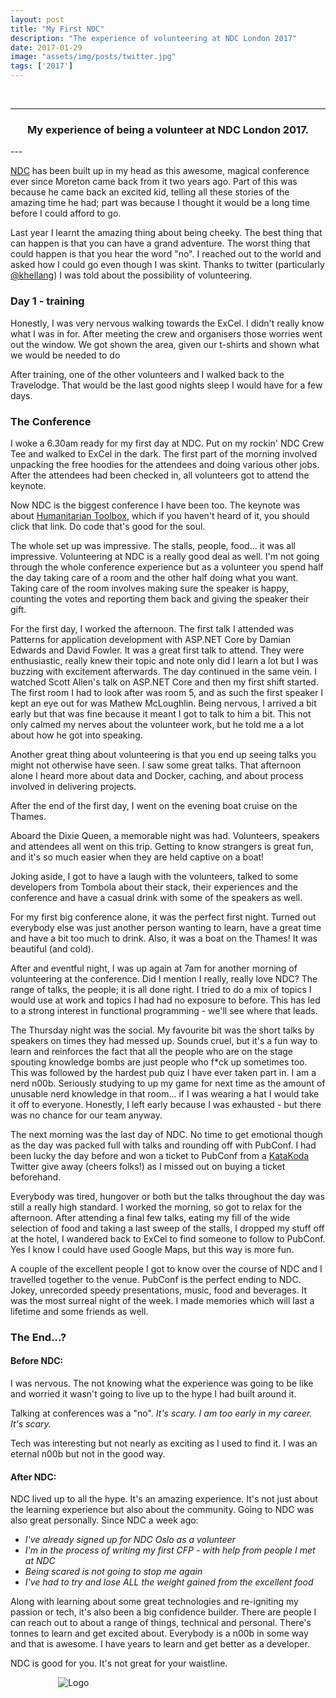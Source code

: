 ```yaml
---
layout: post
title: "My First NDC"
description: "The experience of volunteering at NDC London 2017"
date: 2017-01-29
image: "assets/img/posts/twitter.jpg"
tags: ['2017']
---
```


<br/>

----
<center>
<h3>My experience of being a volunteer at NDC London 2017.</h3>
</center>
--- 
<br/>

[NDC](http://ndc-london.com/) has been built up in my head as this awesome, magical conference ever since Moreton came back from it two years ago. Part of this was because he came back an excited kid, telling all these stories of the amazing time he had; part was because I thought it would be a long time before I could afford to go.

Last year I learnt the amazing thing about being cheeky. The best thing that can happen is that you can have a grand adventure. The worst thing that could happen is that you hear the word "no". I reached out to the world and asked how I could go even though I was skint. Thanks to twitter (particularly [@khellang](https://twitter.com/khellang)) I was told about the possibility of volunteering.

### Day 1 - training
Honestly, I was very nervous walking towards the ExCel. I didn't really know what I was in for. After meeting the crew and organisers those worries  went out the window. We got shown the area, given our t-shirts and shown what we would be needed to do 
 
After training, one of the other volunteers and I walked back to the Travelodge. That would be the last good nights sleep I would have for a few days.

### The Conference

I woke a 6.30am ready for my first day at NDC. Put on my rockin' NDC Crew Tee and walked to ExCel in the dark. The first part of the morning involved unpacking the free hoodies for the attendees and doing various other jobs. After the attendees had been checked in, all volunteers got to attend the keynote.

Now NDC is the biggest conference I have been too. The keynote was about [Humanitarian Toolbox](http://www.htbox.org/), which if you haven't heard of it, you should click that link. Do code that's good for the soul. 

The whole set up was impressive. The stalls, people, food... it was all impressive. Volunteering at NDC is a really good deal as well. I'm not going through the whole conference experience but as a volunteer you spend half the day taking care of a room and the other half doing what you want. Taking care of the room involves making sure the speaker is happy, counting the votes and reporting them back and giving the speaker their gift.

For the first day, I worked the afternoon. The first talk I attended was Patterns for application development with ASP.NET Core by Damian Edwards and David Fowler. It was a great first talk to attend. They were enthusiastic, really knew their topic and note only did I learn a lot but I was buzzing with excitement afterwards. The day continued in the same vein. I watched Scott Allen's talk on ASP.NET Core and then my first shift started. The first room I had to look after was room 5, and as such the first speaker I kept an eye out for was Mathew McLoughlin. Being nervous, I arrived a bit early but that was fine because it meant I got to talk to him a bit. This not only calmed my nerves about the volunteer work, but he told me a a lot about how he got into speaking.


Another great thing about volunteering is that you end up seeing talks you might not otherwise have seen. I saw some great talks. That afternoon alone I heard more about data and Docker, caching, and about process involved in delivering projects.

After the end of the first day, I went on the evening boat cruise on the Thames. 

Aboard the Dixie Queen, a memorable night was had. Volunteers, speakers and attendees all went on this trip. Getting to know strangers is great fun, and it's so much easier when they are held captive on a boat! 

Joking aside, I got to have a laugh with the volunteers, talked to some developers from Tombola about their stack, their experiences and the conference and have a casual drink with some of the speakers as well.

For my first big conference alone, it was the perfect first night. Turned out everybody else was just another person wanting to learn, have a great time and have a bit too much to drink. Also, it was a boat on the Thames! It was beautiful (and cold).

After and eventful night, I was up again at 7am for another morning of volunteering at the conference. Did I mention I really, really love NDC? The range of talks, the people; it is all done right. I tried to do a mix of topics I would use at work and topics I had had no exposure to before. This has led to a strong interest in functional programming - we'll see where that leads.

The Thursday night was the social. My favourite bit was the short talks by speakers on times they had messed up. Sounds cruel, but it's a fun way to learn and reinforces the fact that all the people who are on the stage spouting knowledge bombs are just people who f*ck up sometimes too. This was followed by the hardest pub quiz I have ever taken part in. I am a nerd n00b. Seriously studying to up my game for next time as the amount of unusable nerd knowledge in that room... if I was wearing a hat I would take it off to everyone. Honestly, I left early because I was exhausted - but there was no chance for our team anyway.

The next morning was the last day of NDC. No time to get emotional though as the day was packed full with talks and rounding off with PubConf. I had been lucky the day before and won a ticket to PubConf from a [KataKoda](https://katacoda.com/) Twitter give away (cheers folks!) as I missed out on buying a ticket beforehand.

Everybody was tired, hungover or both but the talks throughout the day was still a really high standard. I worked the morning, so got to relax for the afternoon. After attending a final few talks, eating my fill of the wide selection of food and taking a last sweep of the stalls, I dropped my stuff off at the hotel, I wandered back to ExCel to find someone to follow to PubConf. Yes I know I could have used Google Maps, but this way is more fun.

A couple of the excellent people I got to know over the course of NDC and I travelled together to the venue. PubConf is the perfect ending to NDC. Jokey, unrecorded speedy presentations, music, food and beverages. It was the most surreal night of the week. I made memories which will last a lifetime and some friends as well.

### The End...?

#### Before NDC: 
I was nervous. The not knowing what the experience was going to be like and worried it wasn't going to live up to the hype I had built around it.

Talking at conferences was a "no".  _It's scary. I am too early in my career. It's scary._

Tech was interesting but not nearly as exciting as I used to find it. I was an eternal n00b but not in the good way.

#### After NDC: 
NDC lived up to all the hype. It's an amazing experience. It's not just about the learning experience but also about the community. Going to NDC was also great personally. Since NDC a week ago: 

* _I've already signed up for NDC Oslo as a volunteer_
* _I'm in the process of writing my first CFP - with help from people I met at NDC_
* _Being scared is not going to stop me again_
* _I've had to try and lose ALL the weight gained from the excellent food_

Along with learning about some great technologies and re-igniting my passion or tech, it's also been a big confidence builder. There are people I can reach out to about a range of things, technical and personal. There's tonnes to learn and get excited about. Everybody is a n00b in some way and that is awesome. I have years to learn and get better as a developer.

NDC is good for you. It's not great for your waistline.


<div style="text-align:center; width:20%; margin-left: 10%;" markdown="1">
<img src="{{site.baseurl}}/assets/img/logo.png" alt="Logo">
</div>